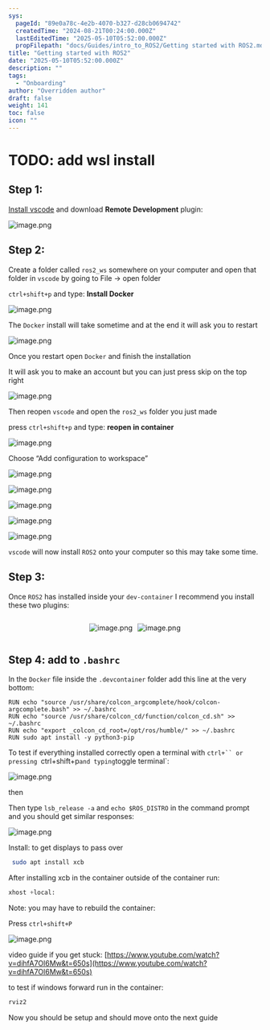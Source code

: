 ```yaml
---
sys:
  pageId: "89e0a78c-4e2b-4070-b327-d28cb0694742"
  createdTime: "2024-08-21T00:24:00.000Z"
  lastEditedTime: "2025-05-10T05:52:00.000Z"
  propFilepath: "docs/Guides/intro_to_ROS2/Getting started with ROS2.md"
title: "Getting started with ROS2"
date: "2025-05-10T05:52:00.000Z"
description: ""
tags:
  - "Onboarding"
author: "Overridden author"
draft: false
weight: 141
toc: false
icon: ""
---
```


# TODO: add wsl install

## Step 1:

[Install vscode](https://code.visualstudio.com/download) and download **Remote Development** plugin:

![image.png](https://prod-files-secure.s3.us-west-2.amazonaws.com/d518164a-d88e-44d1-a4ee-3adb3bd8bce0/efb52993-1881-4a40-b95e-6f020334f022/image.png?X-Amz-Algorithm=AWS4-HMAC-SHA256&X-Amz-Content-Sha256=UNSIGNED-PAYLOAD&X-Amz-Credential=ASIAZI2LB4666QCEDURZ%2F20250708%2Fus-west-2%2Fs3%2Faws4_request&X-Amz-Date=20250708T150919Z&X-Amz-Expires=3600&X-Amz-Security-Token=IQoJb3JpZ2luX2VjEIf%2F%2F%2F%2F%2F%2F%2F%2F%2F%2FwEaCXVzLXdlc3QtMiJHMEUCICCIvxDDJkJ%2BsR%2BzZzywqp9woXNBShu9SrK8d7nvxaEKAiEAnFwbRTnxMqjP1g2vv5vceTglKbHD0Mz2p4CR7JC4UvcqiAQIj%2F%2F%2F%2F%2F%2F%2F%2F%2F%2F%2FARAAGgw2Mzc0MjMxODM4MDUiDNcffVPCARUhTDlhECrcAx2DhknZzX2fWLIRH4j%2BCjatHsrMhzvJQF4Tn6A%2B4Fj6dLDgqnDGaiRJr0q7F3jSIf%2FMN9mUECoVz4%2FKLSgOexur7bWHzGShcL71sq5Mq9r9SKGrPoctCPQm8mRgFvNnnm5%2FmDffggFw8S9d%2BdrYIU0DvhnQL9nFDQKhQxIJPtomA8w%2BGniubWSq5XGWUdWFi7amrM9Yfbq%2F0JyIJkcNnrWgm8OJcVRZxU376yfghQJtNM1dhz%2Fza1C56UvyVsqKTU6lyjebzn1iCnNBI6WF30KGrYdVetAVD0rsM4A9y6iyq81jLIbc%2FAbmyCbPJq8UArn10JORkSZllnHW%2Fi0LNjopiB3Alv19ExmneXe7ZRik%2BN3RmVpd1rH7ZvSqKYx2vXzl%2F01nMm41Beh%2B5upTc7%2FlpE4NFp%2FuLZPotFoUGdDMQ0%2FiBZdWAA73LxEYXo%2F%2FNcAslpYlP%2Bkz56tZHURhZORYVybUpuAdptinw%2BBSDoeRbJvrmekxpp4W4lZvVJJNM8bDPmwVFLkjc3P6%2FwsGoA8u0PFLP48Vn31fctG%2FM9oRhn%2FuK%2F152uI9PLAUrjE2%2BCwezZDbA1wVB%2BowLKZg%2BMvLnNyS5PLG9pl79e58EvUE9b83xN5bZpy6Rq8uMM7UtMMGOqUBlICon5%2BFPGfcp39MdawXXGgXySpe5dZ4DUSTxstkCWup7Kbs6HJgeqZg%2FbcuFqUGQCliDT3dO%2Fm5SDCe21FXOggYfTgV8n8kW%2BKFfBKvC1M9n1HPWH9tuBVpn7b97JsPoQWlM59O%2FBluI2a27JcOqduKG1PffnIee3V73eZM%2BEqhnakx32ZHqzR%2F1nsThaQ8Jmb15g4aNAit6aj6K%2B6S2H1%2F7L29&X-Amz-Signature=928dd2e0ec503b9deb5b94c664136969757f713840209d11a85dc5188a24cd03&X-Amz-SignedHeaders=host&x-amz-checksum-mode=ENABLED&x-id=GetObject)

## Step 2:

Create a folder called `ros2_ws` somewhere on your computer and open that folder in `vscode` by going to File → open folder 

`ctrl+shift+p` and type: **Install Docker**

![image.png](https://prod-files-secure.s3.us-west-2.amazonaws.com/d518164a-d88e-44d1-a4ee-3adb3bd8bce0/2269dc0e-1cd5-47ff-bceb-c04ad9b2eab0/image.png?X-Amz-Algorithm=AWS4-HMAC-SHA256&X-Amz-Content-Sha256=UNSIGNED-PAYLOAD&X-Amz-Credential=ASIAZI2LB4666QCEDURZ%2F20250708%2Fus-west-2%2Fs3%2Faws4_request&X-Amz-Date=20250708T150919Z&X-Amz-Expires=3600&X-Amz-Security-Token=IQoJb3JpZ2luX2VjEIf%2F%2F%2F%2F%2F%2F%2F%2F%2F%2FwEaCXVzLXdlc3QtMiJHMEUCICCIvxDDJkJ%2BsR%2BzZzywqp9woXNBShu9SrK8d7nvxaEKAiEAnFwbRTnxMqjP1g2vv5vceTglKbHD0Mz2p4CR7JC4UvcqiAQIj%2F%2F%2F%2F%2F%2F%2F%2F%2F%2F%2FARAAGgw2Mzc0MjMxODM4MDUiDNcffVPCARUhTDlhECrcAx2DhknZzX2fWLIRH4j%2BCjatHsrMhzvJQF4Tn6A%2B4Fj6dLDgqnDGaiRJr0q7F3jSIf%2FMN9mUECoVz4%2FKLSgOexur7bWHzGShcL71sq5Mq9r9SKGrPoctCPQm8mRgFvNnnm5%2FmDffggFw8S9d%2BdrYIU0DvhnQL9nFDQKhQxIJPtomA8w%2BGniubWSq5XGWUdWFi7amrM9Yfbq%2F0JyIJkcNnrWgm8OJcVRZxU376yfghQJtNM1dhz%2Fza1C56UvyVsqKTU6lyjebzn1iCnNBI6WF30KGrYdVetAVD0rsM4A9y6iyq81jLIbc%2FAbmyCbPJq8UArn10JORkSZllnHW%2Fi0LNjopiB3Alv19ExmneXe7ZRik%2BN3RmVpd1rH7ZvSqKYx2vXzl%2F01nMm41Beh%2B5upTc7%2FlpE4NFp%2FuLZPotFoUGdDMQ0%2FiBZdWAA73LxEYXo%2F%2FNcAslpYlP%2Bkz56tZHURhZORYVybUpuAdptinw%2BBSDoeRbJvrmekxpp4W4lZvVJJNM8bDPmwVFLkjc3P6%2FwsGoA8u0PFLP48Vn31fctG%2FM9oRhn%2FuK%2F152uI9PLAUrjE2%2BCwezZDbA1wVB%2BowLKZg%2BMvLnNyS5PLG9pl79e58EvUE9b83xN5bZpy6Rq8uMM7UtMMGOqUBlICon5%2BFPGfcp39MdawXXGgXySpe5dZ4DUSTxstkCWup7Kbs6HJgeqZg%2FbcuFqUGQCliDT3dO%2Fm5SDCe21FXOggYfTgV8n8kW%2BKFfBKvC1M9n1HPWH9tuBVpn7b97JsPoQWlM59O%2FBluI2a27JcOqduKG1PffnIee3V73eZM%2BEqhnakx32ZHqzR%2F1nsThaQ8Jmb15g4aNAit6aj6K%2B6S2H1%2F7L29&X-Amz-Signature=ca46a0ede9df95478ac29e1d7b7d1d0d94853db21d006f14d8c8e33dda3d7835&X-Amz-SignedHeaders=host&x-amz-checksum-mode=ENABLED&x-id=GetObject)

The `Docker` install will take sometime and at the end it will ask you to restart

![image.png](https://prod-files-secure.s3.us-west-2.amazonaws.com/d518164a-d88e-44d1-a4ee-3adb3bd8bce0/ed233f78-be33-4b1f-b89c-9c346c0e961e/image.png?X-Amz-Algorithm=AWS4-HMAC-SHA256&X-Amz-Content-Sha256=UNSIGNED-PAYLOAD&X-Amz-Credential=ASIAZI2LB4666QCEDURZ%2F20250708%2Fus-west-2%2Fs3%2Faws4_request&X-Amz-Date=20250708T150919Z&X-Amz-Expires=3600&X-Amz-Security-Token=IQoJb3JpZ2luX2VjEIf%2F%2F%2F%2F%2F%2F%2F%2F%2F%2FwEaCXVzLXdlc3QtMiJHMEUCICCIvxDDJkJ%2BsR%2BzZzywqp9woXNBShu9SrK8d7nvxaEKAiEAnFwbRTnxMqjP1g2vv5vceTglKbHD0Mz2p4CR7JC4UvcqiAQIj%2F%2F%2F%2F%2F%2F%2F%2F%2F%2F%2FARAAGgw2Mzc0MjMxODM4MDUiDNcffVPCARUhTDlhECrcAx2DhknZzX2fWLIRH4j%2BCjatHsrMhzvJQF4Tn6A%2B4Fj6dLDgqnDGaiRJr0q7F3jSIf%2FMN9mUECoVz4%2FKLSgOexur7bWHzGShcL71sq5Mq9r9SKGrPoctCPQm8mRgFvNnnm5%2FmDffggFw8S9d%2BdrYIU0DvhnQL9nFDQKhQxIJPtomA8w%2BGniubWSq5XGWUdWFi7amrM9Yfbq%2F0JyIJkcNnrWgm8OJcVRZxU376yfghQJtNM1dhz%2Fza1C56UvyVsqKTU6lyjebzn1iCnNBI6WF30KGrYdVetAVD0rsM4A9y6iyq81jLIbc%2FAbmyCbPJq8UArn10JORkSZllnHW%2Fi0LNjopiB3Alv19ExmneXe7ZRik%2BN3RmVpd1rH7ZvSqKYx2vXzl%2F01nMm41Beh%2B5upTc7%2FlpE4NFp%2FuLZPotFoUGdDMQ0%2FiBZdWAA73LxEYXo%2F%2FNcAslpYlP%2Bkz56tZHURhZORYVybUpuAdptinw%2BBSDoeRbJvrmekxpp4W4lZvVJJNM8bDPmwVFLkjc3P6%2FwsGoA8u0PFLP48Vn31fctG%2FM9oRhn%2FuK%2F152uI9PLAUrjE2%2BCwezZDbA1wVB%2BowLKZg%2BMvLnNyS5PLG9pl79e58EvUE9b83xN5bZpy6Rq8uMM7UtMMGOqUBlICon5%2BFPGfcp39MdawXXGgXySpe5dZ4DUSTxstkCWup7Kbs6HJgeqZg%2FbcuFqUGQCliDT3dO%2Fm5SDCe21FXOggYfTgV8n8kW%2BKFfBKvC1M9n1HPWH9tuBVpn7b97JsPoQWlM59O%2FBluI2a27JcOqduKG1PffnIee3V73eZM%2BEqhnakx32ZHqzR%2F1nsThaQ8Jmb15g4aNAit6aj6K%2B6S2H1%2F7L29&X-Amz-Signature=b0b3abcfc2dbdee81f830615e747d21a7451aefb39149d1339a561f800c9d58e&X-Amz-SignedHeaders=host&x-amz-checksum-mode=ENABLED&x-id=GetObject)

Once you restart open `Docker` and finish the installation

It will ask you to make an account but you can just press skip on the top right

![image.png](https://prod-files-secure.s3.us-west-2.amazonaws.com/d518164a-d88e-44d1-a4ee-3adb3bd8bce0/21010ad9-1659-4fd9-9f59-9932a09b2a3d/image.png?X-Amz-Algorithm=AWS4-HMAC-SHA256&X-Amz-Content-Sha256=UNSIGNED-PAYLOAD&X-Amz-Credential=ASIAZI2LB4666QCEDURZ%2F20250708%2Fus-west-2%2Fs3%2Faws4_request&X-Amz-Date=20250708T150919Z&X-Amz-Expires=3600&X-Amz-Security-Token=IQoJb3JpZ2luX2VjEIf%2F%2F%2F%2F%2F%2F%2F%2F%2F%2FwEaCXVzLXdlc3QtMiJHMEUCICCIvxDDJkJ%2BsR%2BzZzywqp9woXNBShu9SrK8d7nvxaEKAiEAnFwbRTnxMqjP1g2vv5vceTglKbHD0Mz2p4CR7JC4UvcqiAQIj%2F%2F%2F%2F%2F%2F%2F%2F%2F%2F%2FARAAGgw2Mzc0MjMxODM4MDUiDNcffVPCARUhTDlhECrcAx2DhknZzX2fWLIRH4j%2BCjatHsrMhzvJQF4Tn6A%2B4Fj6dLDgqnDGaiRJr0q7F3jSIf%2FMN9mUECoVz4%2FKLSgOexur7bWHzGShcL71sq5Mq9r9SKGrPoctCPQm8mRgFvNnnm5%2FmDffggFw8S9d%2BdrYIU0DvhnQL9nFDQKhQxIJPtomA8w%2BGniubWSq5XGWUdWFi7amrM9Yfbq%2F0JyIJkcNnrWgm8OJcVRZxU376yfghQJtNM1dhz%2Fza1C56UvyVsqKTU6lyjebzn1iCnNBI6WF30KGrYdVetAVD0rsM4A9y6iyq81jLIbc%2FAbmyCbPJq8UArn10JORkSZllnHW%2Fi0LNjopiB3Alv19ExmneXe7ZRik%2BN3RmVpd1rH7ZvSqKYx2vXzl%2F01nMm41Beh%2B5upTc7%2FlpE4NFp%2FuLZPotFoUGdDMQ0%2FiBZdWAA73LxEYXo%2F%2FNcAslpYlP%2Bkz56tZHURhZORYVybUpuAdptinw%2BBSDoeRbJvrmekxpp4W4lZvVJJNM8bDPmwVFLkjc3P6%2FwsGoA8u0PFLP48Vn31fctG%2FM9oRhn%2FuK%2F152uI9PLAUrjE2%2BCwezZDbA1wVB%2BowLKZg%2BMvLnNyS5PLG9pl79e58EvUE9b83xN5bZpy6Rq8uMM7UtMMGOqUBlICon5%2BFPGfcp39MdawXXGgXySpe5dZ4DUSTxstkCWup7Kbs6HJgeqZg%2FbcuFqUGQCliDT3dO%2Fm5SDCe21FXOggYfTgV8n8kW%2BKFfBKvC1M9n1HPWH9tuBVpn7b97JsPoQWlM59O%2FBluI2a27JcOqduKG1PffnIee3V73eZM%2BEqhnakx32ZHqzR%2F1nsThaQ8Jmb15g4aNAit6aj6K%2B6S2H1%2F7L29&X-Amz-Signature=021cf4bbcfad1f131c741e4d65f70f247cf914272d6c8987a5a408d19467758a&X-Amz-SignedHeaders=host&x-amz-checksum-mode=ENABLED&x-id=GetObject)

Then reopen `vscode` and open the `ros2_ws` folder you just made

press `ctrl+shift+p` and type: **reopen in container**

![image.png](https://prod-files-secure.s3.us-west-2.amazonaws.com/d518164a-d88e-44d1-a4ee-3adb3bd8bce0/4e93b8c2-41ad-488c-8095-c74205196118/image.png?X-Amz-Algorithm=AWS4-HMAC-SHA256&X-Amz-Content-Sha256=UNSIGNED-PAYLOAD&X-Amz-Credential=ASIAZI2LB4666QCEDURZ%2F20250708%2Fus-west-2%2Fs3%2Faws4_request&X-Amz-Date=20250708T150919Z&X-Amz-Expires=3600&X-Amz-Security-Token=IQoJb3JpZ2luX2VjEIf%2F%2F%2F%2F%2F%2F%2F%2F%2F%2FwEaCXVzLXdlc3QtMiJHMEUCICCIvxDDJkJ%2BsR%2BzZzywqp9woXNBShu9SrK8d7nvxaEKAiEAnFwbRTnxMqjP1g2vv5vceTglKbHD0Mz2p4CR7JC4UvcqiAQIj%2F%2F%2F%2F%2F%2F%2F%2F%2F%2F%2FARAAGgw2Mzc0MjMxODM4MDUiDNcffVPCARUhTDlhECrcAx2DhknZzX2fWLIRH4j%2BCjatHsrMhzvJQF4Tn6A%2B4Fj6dLDgqnDGaiRJr0q7F3jSIf%2FMN9mUECoVz4%2FKLSgOexur7bWHzGShcL71sq5Mq9r9SKGrPoctCPQm8mRgFvNnnm5%2FmDffggFw8S9d%2BdrYIU0DvhnQL9nFDQKhQxIJPtomA8w%2BGniubWSq5XGWUdWFi7amrM9Yfbq%2F0JyIJkcNnrWgm8OJcVRZxU376yfghQJtNM1dhz%2Fza1C56UvyVsqKTU6lyjebzn1iCnNBI6WF30KGrYdVetAVD0rsM4A9y6iyq81jLIbc%2FAbmyCbPJq8UArn10JORkSZllnHW%2Fi0LNjopiB3Alv19ExmneXe7ZRik%2BN3RmVpd1rH7ZvSqKYx2vXzl%2F01nMm41Beh%2B5upTc7%2FlpE4NFp%2FuLZPotFoUGdDMQ0%2FiBZdWAA73LxEYXo%2F%2FNcAslpYlP%2Bkz56tZHURhZORYVybUpuAdptinw%2BBSDoeRbJvrmekxpp4W4lZvVJJNM8bDPmwVFLkjc3P6%2FwsGoA8u0PFLP48Vn31fctG%2FM9oRhn%2FuK%2F152uI9PLAUrjE2%2BCwezZDbA1wVB%2BowLKZg%2BMvLnNyS5PLG9pl79e58EvUE9b83xN5bZpy6Rq8uMM7UtMMGOqUBlICon5%2BFPGfcp39MdawXXGgXySpe5dZ4DUSTxstkCWup7Kbs6HJgeqZg%2FbcuFqUGQCliDT3dO%2Fm5SDCe21FXOggYfTgV8n8kW%2BKFfBKvC1M9n1HPWH9tuBVpn7b97JsPoQWlM59O%2FBluI2a27JcOqduKG1PffnIee3V73eZM%2BEqhnakx32ZHqzR%2F1nsThaQ8Jmb15g4aNAit6aj6K%2B6S2H1%2F7L29&X-Amz-Signature=300cfcb4c786f0a29035759c11f914ca45b51f5b29dc056a96609802b4e969de&X-Amz-SignedHeaders=host&x-amz-checksum-mode=ENABLED&x-id=GetObject)

Choose “Add configuration to workspace”

![image.png](https://prod-files-secure.s3.us-west-2.amazonaws.com/d518164a-d88e-44d1-a4ee-3adb3bd8bce0/9560b282-5060-4989-ba37-97e7b2c22476/image.png?X-Amz-Algorithm=AWS4-HMAC-SHA256&X-Amz-Content-Sha256=UNSIGNED-PAYLOAD&X-Amz-Credential=ASIAZI2LB4666QCEDURZ%2F20250708%2Fus-west-2%2Fs3%2Faws4_request&X-Amz-Date=20250708T150919Z&X-Amz-Expires=3600&X-Amz-Security-Token=IQoJb3JpZ2luX2VjEIf%2F%2F%2F%2F%2F%2F%2F%2F%2F%2FwEaCXVzLXdlc3QtMiJHMEUCICCIvxDDJkJ%2BsR%2BzZzywqp9woXNBShu9SrK8d7nvxaEKAiEAnFwbRTnxMqjP1g2vv5vceTglKbHD0Mz2p4CR7JC4UvcqiAQIj%2F%2F%2F%2F%2F%2F%2F%2F%2F%2F%2FARAAGgw2Mzc0MjMxODM4MDUiDNcffVPCARUhTDlhECrcAx2DhknZzX2fWLIRH4j%2BCjatHsrMhzvJQF4Tn6A%2B4Fj6dLDgqnDGaiRJr0q7F3jSIf%2FMN9mUECoVz4%2FKLSgOexur7bWHzGShcL71sq5Mq9r9SKGrPoctCPQm8mRgFvNnnm5%2FmDffggFw8S9d%2BdrYIU0DvhnQL9nFDQKhQxIJPtomA8w%2BGniubWSq5XGWUdWFi7amrM9Yfbq%2F0JyIJkcNnrWgm8OJcVRZxU376yfghQJtNM1dhz%2Fza1C56UvyVsqKTU6lyjebzn1iCnNBI6WF30KGrYdVetAVD0rsM4A9y6iyq81jLIbc%2FAbmyCbPJq8UArn10JORkSZllnHW%2Fi0LNjopiB3Alv19ExmneXe7ZRik%2BN3RmVpd1rH7ZvSqKYx2vXzl%2F01nMm41Beh%2B5upTc7%2FlpE4NFp%2FuLZPotFoUGdDMQ0%2FiBZdWAA73LxEYXo%2F%2FNcAslpYlP%2Bkz56tZHURhZORYVybUpuAdptinw%2BBSDoeRbJvrmekxpp4W4lZvVJJNM8bDPmwVFLkjc3P6%2FwsGoA8u0PFLP48Vn31fctG%2FM9oRhn%2FuK%2F152uI9PLAUrjE2%2BCwezZDbA1wVB%2BowLKZg%2BMvLnNyS5PLG9pl79e58EvUE9b83xN5bZpy6Rq8uMM7UtMMGOqUBlICon5%2BFPGfcp39MdawXXGgXySpe5dZ4DUSTxstkCWup7Kbs6HJgeqZg%2FbcuFqUGQCliDT3dO%2Fm5SDCe21FXOggYfTgV8n8kW%2BKFfBKvC1M9n1HPWH9tuBVpn7b97JsPoQWlM59O%2FBluI2a27JcOqduKG1PffnIee3V73eZM%2BEqhnakx32ZHqzR%2F1nsThaQ8Jmb15g4aNAit6aj6K%2B6S2H1%2F7L29&X-Amz-Signature=b6fafa409ec1fa1f3edd117299e95d61ee8806ec1f43e152e4f673881d9af4b9&X-Amz-SignedHeaders=host&x-amz-checksum-mode=ENABLED&x-id=GetObject)

![image.png](https://prod-files-secure.s3.us-west-2.amazonaws.com/d518164a-d88e-44d1-a4ee-3adb3bd8bce0/2ee63f81-886b-48e8-a553-dc6e5eac99e4/image.png?X-Amz-Algorithm=AWS4-HMAC-SHA256&X-Amz-Content-Sha256=UNSIGNED-PAYLOAD&X-Amz-Credential=ASIAZI2LB4666QCEDURZ%2F20250708%2Fus-west-2%2Fs3%2Faws4_request&X-Amz-Date=20250708T150919Z&X-Amz-Expires=3600&X-Amz-Security-Token=IQoJb3JpZ2luX2VjEIf%2F%2F%2F%2F%2F%2F%2F%2F%2F%2FwEaCXVzLXdlc3QtMiJHMEUCICCIvxDDJkJ%2BsR%2BzZzywqp9woXNBShu9SrK8d7nvxaEKAiEAnFwbRTnxMqjP1g2vv5vceTglKbHD0Mz2p4CR7JC4UvcqiAQIj%2F%2F%2F%2F%2F%2F%2F%2F%2F%2F%2FARAAGgw2Mzc0MjMxODM4MDUiDNcffVPCARUhTDlhECrcAx2DhknZzX2fWLIRH4j%2BCjatHsrMhzvJQF4Tn6A%2B4Fj6dLDgqnDGaiRJr0q7F3jSIf%2FMN9mUECoVz4%2FKLSgOexur7bWHzGShcL71sq5Mq9r9SKGrPoctCPQm8mRgFvNnnm5%2FmDffggFw8S9d%2BdrYIU0DvhnQL9nFDQKhQxIJPtomA8w%2BGniubWSq5XGWUdWFi7amrM9Yfbq%2F0JyIJkcNnrWgm8OJcVRZxU376yfghQJtNM1dhz%2Fza1C56UvyVsqKTU6lyjebzn1iCnNBI6WF30KGrYdVetAVD0rsM4A9y6iyq81jLIbc%2FAbmyCbPJq8UArn10JORkSZllnHW%2Fi0LNjopiB3Alv19ExmneXe7ZRik%2BN3RmVpd1rH7ZvSqKYx2vXzl%2F01nMm41Beh%2B5upTc7%2FlpE4NFp%2FuLZPotFoUGdDMQ0%2FiBZdWAA73LxEYXo%2F%2FNcAslpYlP%2Bkz56tZHURhZORYVybUpuAdptinw%2BBSDoeRbJvrmekxpp4W4lZvVJJNM8bDPmwVFLkjc3P6%2FwsGoA8u0PFLP48Vn31fctG%2FM9oRhn%2FuK%2F152uI9PLAUrjE2%2BCwezZDbA1wVB%2BowLKZg%2BMvLnNyS5PLG9pl79e58EvUE9b83xN5bZpy6Rq8uMM7UtMMGOqUBlICon5%2BFPGfcp39MdawXXGgXySpe5dZ4DUSTxstkCWup7Kbs6HJgeqZg%2FbcuFqUGQCliDT3dO%2Fm5SDCe21FXOggYfTgV8n8kW%2BKFfBKvC1M9n1HPWH9tuBVpn7b97JsPoQWlM59O%2FBluI2a27JcOqduKG1PffnIee3V73eZM%2BEqhnakx32ZHqzR%2F1nsThaQ8Jmb15g4aNAit6aj6K%2B6S2H1%2F7L29&X-Amz-Signature=6aba358d932165afb7b69d2941673d0d328309ad474a0a9fde4568d0d02e9700&X-Amz-SignedHeaders=host&x-amz-checksum-mode=ENABLED&x-id=GetObject)

![image.png](https://prod-files-secure.s3.us-west-2.amazonaws.com/d518164a-d88e-44d1-a4ee-3adb3bd8bce0/ae1580b2-b048-407e-aed9-b584224a7a04/image.png?X-Amz-Algorithm=AWS4-HMAC-SHA256&X-Amz-Content-Sha256=UNSIGNED-PAYLOAD&X-Amz-Credential=ASIAZI2LB4666QCEDURZ%2F20250708%2Fus-west-2%2Fs3%2Faws4_request&X-Amz-Date=20250708T150919Z&X-Amz-Expires=3600&X-Amz-Security-Token=IQoJb3JpZ2luX2VjEIf%2F%2F%2F%2F%2F%2F%2F%2F%2F%2FwEaCXVzLXdlc3QtMiJHMEUCICCIvxDDJkJ%2BsR%2BzZzywqp9woXNBShu9SrK8d7nvxaEKAiEAnFwbRTnxMqjP1g2vv5vceTglKbHD0Mz2p4CR7JC4UvcqiAQIj%2F%2F%2F%2F%2F%2F%2F%2F%2F%2F%2FARAAGgw2Mzc0MjMxODM4MDUiDNcffVPCARUhTDlhECrcAx2DhknZzX2fWLIRH4j%2BCjatHsrMhzvJQF4Tn6A%2B4Fj6dLDgqnDGaiRJr0q7F3jSIf%2FMN9mUECoVz4%2FKLSgOexur7bWHzGShcL71sq5Mq9r9SKGrPoctCPQm8mRgFvNnnm5%2FmDffggFw8S9d%2BdrYIU0DvhnQL9nFDQKhQxIJPtomA8w%2BGniubWSq5XGWUdWFi7amrM9Yfbq%2F0JyIJkcNnrWgm8OJcVRZxU376yfghQJtNM1dhz%2Fza1C56UvyVsqKTU6lyjebzn1iCnNBI6WF30KGrYdVetAVD0rsM4A9y6iyq81jLIbc%2FAbmyCbPJq8UArn10JORkSZllnHW%2Fi0LNjopiB3Alv19ExmneXe7ZRik%2BN3RmVpd1rH7ZvSqKYx2vXzl%2F01nMm41Beh%2B5upTc7%2FlpE4NFp%2FuLZPotFoUGdDMQ0%2FiBZdWAA73LxEYXo%2F%2FNcAslpYlP%2Bkz56tZHURhZORYVybUpuAdptinw%2BBSDoeRbJvrmekxpp4W4lZvVJJNM8bDPmwVFLkjc3P6%2FwsGoA8u0PFLP48Vn31fctG%2FM9oRhn%2FuK%2F152uI9PLAUrjE2%2BCwezZDbA1wVB%2BowLKZg%2BMvLnNyS5PLG9pl79e58EvUE9b83xN5bZpy6Rq8uMM7UtMMGOqUBlICon5%2BFPGfcp39MdawXXGgXySpe5dZ4DUSTxstkCWup7Kbs6HJgeqZg%2FbcuFqUGQCliDT3dO%2Fm5SDCe21FXOggYfTgV8n8kW%2BKFfBKvC1M9n1HPWH9tuBVpn7b97JsPoQWlM59O%2FBluI2a27JcOqduKG1PffnIee3V73eZM%2BEqhnakx32ZHqzR%2F1nsThaQ8Jmb15g4aNAit6aj6K%2B6S2H1%2F7L29&X-Amz-Signature=654454731762d612e940e0792c00067402216b47204ca2aa7358536456078198&X-Amz-SignedHeaders=host&x-amz-checksum-mode=ENABLED&x-id=GetObject)

![image.png](https://prod-files-secure.s3.us-west-2.amazonaws.com/d518164a-d88e-44d1-a4ee-3adb3bd8bce0/53255b28-f75e-430f-b9e3-c0ac8577e42b/image.png?X-Amz-Algorithm=AWS4-HMAC-SHA256&X-Amz-Content-Sha256=UNSIGNED-PAYLOAD&X-Amz-Credential=ASIAZI2LB4666QCEDURZ%2F20250708%2Fus-west-2%2Fs3%2Faws4_request&X-Amz-Date=20250708T150919Z&X-Amz-Expires=3600&X-Amz-Security-Token=IQoJb3JpZ2luX2VjEIf%2F%2F%2F%2F%2F%2F%2F%2F%2F%2FwEaCXVzLXdlc3QtMiJHMEUCICCIvxDDJkJ%2BsR%2BzZzywqp9woXNBShu9SrK8d7nvxaEKAiEAnFwbRTnxMqjP1g2vv5vceTglKbHD0Mz2p4CR7JC4UvcqiAQIj%2F%2F%2F%2F%2F%2F%2F%2F%2F%2F%2FARAAGgw2Mzc0MjMxODM4MDUiDNcffVPCARUhTDlhECrcAx2DhknZzX2fWLIRH4j%2BCjatHsrMhzvJQF4Tn6A%2B4Fj6dLDgqnDGaiRJr0q7F3jSIf%2FMN9mUECoVz4%2FKLSgOexur7bWHzGShcL71sq5Mq9r9SKGrPoctCPQm8mRgFvNnnm5%2FmDffggFw8S9d%2BdrYIU0DvhnQL9nFDQKhQxIJPtomA8w%2BGniubWSq5XGWUdWFi7amrM9Yfbq%2F0JyIJkcNnrWgm8OJcVRZxU376yfghQJtNM1dhz%2Fza1C56UvyVsqKTU6lyjebzn1iCnNBI6WF30KGrYdVetAVD0rsM4A9y6iyq81jLIbc%2FAbmyCbPJq8UArn10JORkSZllnHW%2Fi0LNjopiB3Alv19ExmneXe7ZRik%2BN3RmVpd1rH7ZvSqKYx2vXzl%2F01nMm41Beh%2B5upTc7%2FlpE4NFp%2FuLZPotFoUGdDMQ0%2FiBZdWAA73LxEYXo%2F%2FNcAslpYlP%2Bkz56tZHURhZORYVybUpuAdptinw%2BBSDoeRbJvrmekxpp4W4lZvVJJNM8bDPmwVFLkjc3P6%2FwsGoA8u0PFLP48Vn31fctG%2FM9oRhn%2FuK%2F152uI9PLAUrjE2%2BCwezZDbA1wVB%2BowLKZg%2BMvLnNyS5PLG9pl79e58EvUE9b83xN5bZpy6Rq8uMM7UtMMGOqUBlICon5%2BFPGfcp39MdawXXGgXySpe5dZ4DUSTxstkCWup7Kbs6HJgeqZg%2FbcuFqUGQCliDT3dO%2Fm5SDCe21FXOggYfTgV8n8kW%2BKFfBKvC1M9n1HPWH9tuBVpn7b97JsPoQWlM59O%2FBluI2a27JcOqduKG1PffnIee3V73eZM%2BEqhnakx32ZHqzR%2F1nsThaQ8Jmb15g4aNAit6aj6K%2B6S2H1%2F7L29&X-Amz-Signature=88d0ad9b482388dbc39846b897785f3e22c8dc1afc11e3de08f86bfd014d6c7b&X-Amz-SignedHeaders=host&x-amz-checksum-mode=ENABLED&x-id=GetObject)

![image.png](https://prod-files-secure.s3.us-west-2.amazonaws.com/d518164a-d88e-44d1-a4ee-3adb3bd8bce0/7c562767-5af9-4ffb-97d1-327bcdf4ee00/image.png?X-Amz-Algorithm=AWS4-HMAC-SHA256&X-Amz-Content-Sha256=UNSIGNED-PAYLOAD&X-Amz-Credential=ASIAZI2LB4666QCEDURZ%2F20250708%2Fus-west-2%2Fs3%2Faws4_request&X-Amz-Date=20250708T150919Z&X-Amz-Expires=3600&X-Amz-Security-Token=IQoJb3JpZ2luX2VjEIf%2F%2F%2F%2F%2F%2F%2F%2F%2F%2FwEaCXVzLXdlc3QtMiJHMEUCICCIvxDDJkJ%2BsR%2BzZzywqp9woXNBShu9SrK8d7nvxaEKAiEAnFwbRTnxMqjP1g2vv5vceTglKbHD0Mz2p4CR7JC4UvcqiAQIj%2F%2F%2F%2F%2F%2F%2F%2F%2F%2F%2FARAAGgw2Mzc0MjMxODM4MDUiDNcffVPCARUhTDlhECrcAx2DhknZzX2fWLIRH4j%2BCjatHsrMhzvJQF4Tn6A%2B4Fj6dLDgqnDGaiRJr0q7F3jSIf%2FMN9mUECoVz4%2FKLSgOexur7bWHzGShcL71sq5Mq9r9SKGrPoctCPQm8mRgFvNnnm5%2FmDffggFw8S9d%2BdrYIU0DvhnQL9nFDQKhQxIJPtomA8w%2BGniubWSq5XGWUdWFi7amrM9Yfbq%2F0JyIJkcNnrWgm8OJcVRZxU376yfghQJtNM1dhz%2Fza1C56UvyVsqKTU6lyjebzn1iCnNBI6WF30KGrYdVetAVD0rsM4A9y6iyq81jLIbc%2FAbmyCbPJq8UArn10JORkSZllnHW%2Fi0LNjopiB3Alv19ExmneXe7ZRik%2BN3RmVpd1rH7ZvSqKYx2vXzl%2F01nMm41Beh%2B5upTc7%2FlpE4NFp%2FuLZPotFoUGdDMQ0%2FiBZdWAA73LxEYXo%2F%2FNcAslpYlP%2Bkz56tZHURhZORYVybUpuAdptinw%2BBSDoeRbJvrmekxpp4W4lZvVJJNM8bDPmwVFLkjc3P6%2FwsGoA8u0PFLP48Vn31fctG%2FM9oRhn%2FuK%2F152uI9PLAUrjE2%2BCwezZDbA1wVB%2BowLKZg%2BMvLnNyS5PLG9pl79e58EvUE9b83xN5bZpy6Rq8uMM7UtMMGOqUBlICon5%2BFPGfcp39MdawXXGgXySpe5dZ4DUSTxstkCWup7Kbs6HJgeqZg%2FbcuFqUGQCliDT3dO%2Fm5SDCe21FXOggYfTgV8n8kW%2BKFfBKvC1M9n1HPWH9tuBVpn7b97JsPoQWlM59O%2FBluI2a27JcOqduKG1PffnIee3V73eZM%2BEqhnakx32ZHqzR%2F1nsThaQ8Jmb15g4aNAit6aj6K%2B6S2H1%2F7L29&X-Amz-Signature=efc11fc74c3f527bbcfc700f7ffa18035f813805a8e2098ca12bc0e7e12c2a9c&X-Amz-SignedHeaders=host&x-amz-checksum-mode=ENABLED&x-id=GetObject)

`vscode` will now install `ROS2` onto your computer so this may take some time.

## Step 3:

Once `ROS2` has installed inside your `dev-container` I recommend you install these two plugins:

<div style="display: flex;flex-direction: row; column-gap:10px; max-width: 630px;justify-content: center;">
<div>

![image.png](https://prod-files-secure.s3.us-west-2.amazonaws.com/d518164a-d88e-44d1-a4ee-3adb3bd8bce0/3fc3d550-5a54-4ba1-ba6b-faa01cdb7369/image.png?X-Amz-Algorithm=AWS4-HMAC-SHA256&X-Amz-Content-Sha256=UNSIGNED-PAYLOAD&X-Amz-Credential=ASIAZI2LB466267QAKY2%2F20250708%2Fus-west-2%2Fs3%2Faws4_request&X-Amz-Date=20250708T150921Z&X-Amz-Expires=3600&X-Amz-Security-Token=IQoJb3JpZ2luX2VjEIf%2F%2F%2F%2F%2F%2F%2F%2F%2F%2FwEaCXVzLXdlc3QtMiJGMEQCIF3BuPTbWzIUpD0mKWNGtMLalCX4ZTKTLkpNQzCyslrRAiBrzQh0farwMnawIP%2FP0YQwStA0gEuFI2l6A7CzC4lnjiqIBAiQ%2F%2F%2F%2F%2F%2F%2F%2F%2F%2F8BEAAaDDYzNzQyMzE4MzgwNSIMWYFu0TFqb5RXEoHnKtwDItAXhLE7Ipn9X3VjwUleo92ubxr1H48L1uJDbOrOq65PZkUdq9%2BCFUITL4qvtsbTNzzKrCa8YaX08%2FDb3vKI38oLFBll%2FQy37nHKgGTg9APl6fHuGNDH5RyXdI9rcwgcEREWk7RU61I%2BLsVb858hrSFJDAoQ6nve8Y2vFE25B6Exll1QIpLXBuks%2FWcgHo3xEcCcboSkYarXDmyNr1oUiUv5Ouk1aF6CLGe%2B73ihdj0M8GTuAXZKwerf%2BL6GlbhSM1Y1dpCLqLnBENPCRK%2BwoqQOawJ8M0quxZeIUA2dJ51QcERKkzVSDVH6UtM5VM3uE7kesNU91QyMQoXN%2F8tIRDSFU%2FS0i9iCbH9beey3GUxSWS9U9IGOB5Z1ISjAHhukcposibNaKh7svc4AVE09UOW74qF1rjJoIFCTBb0%2B8Q29MLhbr5THlJM1oEpzFOE%2BneBjLiad6xzbMaNOfyy6A11SWNtcnC2cGtFLHWyjUup4sZAvFadG6Xkg7sIfcSOnq6%2F3JA4v82RS%2FHweJf%2F2r2Ihnaeyrj49BnoErSX6sIhch%2F5ASA9dB3moKNZu4Q4AY8qZLOA81pqWr3aBxddn4tkxoAqZrJhWNND%2BkQTgc1b%2FGR7hPLVRyDF6OckwktS0wwY6pgE%2B2hQKYs59yZVnCmU9Okc%2B%2FPoYPtOBNDY51Tk13TWcOZH%2BznEPV79z%2FJoBySjfl24xOrrh7qcWXMYZHG85X%2BR63VAkHyuNt0WblkucXlDWPkaTB3iKpqI8uLlWd2H2CQz%2BImWKvZcrQXlOBBSm2PsNfJidZRM7m5Ocs6gky4Ms2phxXysuz9SBdqDyhSXCDMnjTeY3zldqqiOJ51p%2B4%2BA0l5eoEXdR&X-Amz-Signature=e33ce18c4a3640b4facbaca7e647d2bf39dd4e52a9aeaed8a60a020bdf051b7f&X-Amz-SignedHeaders=host&x-amz-checksum-mode=ENABLED&x-id=GetObject)

</div>
<div>

![image.png](https://prod-files-secure.s3.us-west-2.amazonaws.com/d518164a-d88e-44d1-a4ee-3adb3bd8bce0/d994cc66-13c2-4093-a5a3-f84cf4601a82/image.png?X-Amz-Algorithm=AWS4-HMAC-SHA256&X-Amz-Content-Sha256=UNSIGNED-PAYLOAD&X-Amz-Credential=ASIAZI2LB466YDWWKPAT%2F20250708%2Fus-west-2%2Fs3%2Faws4_request&X-Amz-Date=20250708T150921Z&X-Amz-Expires=3600&X-Amz-Security-Token=IQoJb3JpZ2luX2VjEIf%2F%2F%2F%2F%2F%2F%2F%2F%2F%2FwEaCXVzLXdlc3QtMiJIMEYCIQDvy3tSMKygtss%2BbLUHcaFmkHLP947xihBpvhF%2BVfYL0AIhAPC3sBzTWkmSGI3lX0qhzCw7rBYTNjdkBOIGZ%2B3n6nh6KogECJD%2F%2F%2F%2F%2F%2F%2F%2F%2F%2FwEQABoMNjM3NDIzMTgzODA1IgwUmN1TcK5xp8cW3z0q3AO7HTWRmdObxcfvO4%2BIfF%2FSkg0N8CcMZ765AqryjNMYBb3YZUT%2FwqHP2rlwhFJqpWsFlzF0%2B73i9V%2BA91UfahCaKSO9ectpFQatNlwsePX6vf5faV4m1TaKUjBYD5MYayXoqeIIbO7WmYvGi185JRTULriB7dugxHaDH0pMJOAV57FPohlUekXM28T0H3ULCejyNW0SilDcJremyCMHUJ0CBj%2FnvCJQvhgYydQYA7mK3GRLK9JrGUtxNtb7HT9KnNeNJ1Kp86ugIaiYNfGm4TxZ9bASs4Zl7pW7fE2NREyqAghDANeCtN%2BRnC1%2FkUQkS35JUwMhi6v7b9ZmMtVf0j2Gv2bO%2F66KMYesj4Mls5LgNue0bxKxQMV7VBuPJ7wWll%2B5wgXtoc0UJjVMEe%2F5X%2FKe%2BEqBj4hvOMmpXz%2BzMwcJwE6odeGQJTjQYnUl13WAPpv3f%2FCDmz2pRx5TIcYHiNtrm7SAueF%2FHw1BcpDt4GVlJxdxOZj7zuge1rjDo%2BApJIDSTUsAt1NRfBftwHf%2BpUAOeI6kejAVdjdY7LVlhwJJw0ub9Uf1DNGWy%2FWbXXCLtldHOaLtcgrSeV0BVTQUKG4vCIG66Osp277uLBraqV%2B%2B%2FrY0t3FsFC6KJq8tbjD%2B07TDBjqkAT8xDXXvuX0doFjUWiAkv6VL3ceBwU6ax9paemJFQKC7GXr1luZJvsTJ44ybyyRRfMEaH58JzkvjAq7ew4VG8JI2aOqIBcEyA49xreokrmAaOv3MGNPN3qix4N42ccHuf5CW0k28WV2r8k3Pm5J7qijiNh5EM5vjYKbArMBf8UOzq%2Ba8tULZkalbMoJx570TFVByWKDsDOCfw7TfXNbMCgyGrr5q&X-Amz-Signature=5b805b605e0ba63d4b24c0fff314f57d611078653419a05dc8a89d93d76d5cac&X-Amz-SignedHeaders=host&x-amz-checksum-mode=ENABLED&x-id=GetObject)

</div>
</div>

## Step 4: add to `.bashrc`

In the `Docker` file inside the `.devcontainer` folder add this line at the very bottom: 

```docker
RUN echo "source /usr/share/colcon_argcomplete/hook/colcon-argcomplete.bash" >> ~/.bashrc
RUN echo "source /usr/share/colcon_cd/function/colcon_cd.sh" >> ~/.bashrc
RUN echo "export _colcon_cd_root=/opt/ros/humble/" >> ~/.bashrc
RUN sudo apt install -y python3-pip 
```

To test if everything installed correctly open a terminal with `ctrl+`` or pressing `ctrl+shift+p` and typing `toggle terminal`:

![image.png](https://prod-files-secure.s3.us-west-2.amazonaws.com/d518164a-d88e-44d1-a4ee-3adb3bd8bce0/6a4943d8-b04e-4c02-9a58-775f3384d1a5/image.png?X-Amz-Algorithm=AWS4-HMAC-SHA256&X-Amz-Content-Sha256=UNSIGNED-PAYLOAD&X-Amz-Credential=ASIAZI2LB4666QCEDURZ%2F20250708%2Fus-west-2%2Fs3%2Faws4_request&X-Amz-Date=20250708T150919Z&X-Amz-Expires=3600&X-Amz-Security-Token=IQoJb3JpZ2luX2VjEIf%2F%2F%2F%2F%2F%2F%2F%2F%2F%2FwEaCXVzLXdlc3QtMiJHMEUCICCIvxDDJkJ%2BsR%2BzZzywqp9woXNBShu9SrK8d7nvxaEKAiEAnFwbRTnxMqjP1g2vv5vceTglKbHD0Mz2p4CR7JC4UvcqiAQIj%2F%2F%2F%2F%2F%2F%2F%2F%2F%2F%2FARAAGgw2Mzc0MjMxODM4MDUiDNcffVPCARUhTDlhECrcAx2DhknZzX2fWLIRH4j%2BCjatHsrMhzvJQF4Tn6A%2B4Fj6dLDgqnDGaiRJr0q7F3jSIf%2FMN9mUECoVz4%2FKLSgOexur7bWHzGShcL71sq5Mq9r9SKGrPoctCPQm8mRgFvNnnm5%2FmDffggFw8S9d%2BdrYIU0DvhnQL9nFDQKhQxIJPtomA8w%2BGniubWSq5XGWUdWFi7amrM9Yfbq%2F0JyIJkcNnrWgm8OJcVRZxU376yfghQJtNM1dhz%2Fza1C56UvyVsqKTU6lyjebzn1iCnNBI6WF30KGrYdVetAVD0rsM4A9y6iyq81jLIbc%2FAbmyCbPJq8UArn10JORkSZllnHW%2Fi0LNjopiB3Alv19ExmneXe7ZRik%2BN3RmVpd1rH7ZvSqKYx2vXzl%2F01nMm41Beh%2B5upTc7%2FlpE4NFp%2FuLZPotFoUGdDMQ0%2FiBZdWAA73LxEYXo%2F%2FNcAslpYlP%2Bkz56tZHURhZORYVybUpuAdptinw%2BBSDoeRbJvrmekxpp4W4lZvVJJNM8bDPmwVFLkjc3P6%2FwsGoA8u0PFLP48Vn31fctG%2FM9oRhn%2FuK%2F152uI9PLAUrjE2%2BCwezZDbA1wVB%2BowLKZg%2BMvLnNyS5PLG9pl79e58EvUE9b83xN5bZpy6Rq8uMM7UtMMGOqUBlICon5%2BFPGfcp39MdawXXGgXySpe5dZ4DUSTxstkCWup7Kbs6HJgeqZg%2FbcuFqUGQCliDT3dO%2Fm5SDCe21FXOggYfTgV8n8kW%2BKFfBKvC1M9n1HPWH9tuBVpn7b97JsPoQWlM59O%2FBluI2a27JcOqduKG1PffnIee3V73eZM%2BEqhnakx32ZHqzR%2F1nsThaQ8Jmb15g4aNAit6aj6K%2B6S2H1%2F7L29&X-Amz-Signature=5257a259940924a6811580715f894d8f4c388d04107a506e6ae1821326ab511b&X-Amz-SignedHeaders=host&x-amz-checksum-mode=ENABLED&x-id=GetObject)

then 

Then type `lsb_release -a` and `echo $ROS_DISTRO` in the command prompt and you should get similar responses:

![image.png](https://prod-files-secure.s3.us-west-2.amazonaws.com/d518164a-d88e-44d1-a4ee-3adb3bd8bce0/3e635dec-a805-4e85-8b9e-d000e5b71a4e/image.png?X-Amz-Algorithm=AWS4-HMAC-SHA256&X-Amz-Content-Sha256=UNSIGNED-PAYLOAD&X-Amz-Credential=ASIAZI2LB4666QCEDURZ%2F20250708%2Fus-west-2%2Fs3%2Faws4_request&X-Amz-Date=20250708T150919Z&X-Amz-Expires=3600&X-Amz-Security-Token=IQoJb3JpZ2luX2VjEIf%2F%2F%2F%2F%2F%2F%2F%2F%2F%2FwEaCXVzLXdlc3QtMiJHMEUCICCIvxDDJkJ%2BsR%2BzZzywqp9woXNBShu9SrK8d7nvxaEKAiEAnFwbRTnxMqjP1g2vv5vceTglKbHD0Mz2p4CR7JC4UvcqiAQIj%2F%2F%2F%2F%2F%2F%2F%2F%2F%2F%2FARAAGgw2Mzc0MjMxODM4MDUiDNcffVPCARUhTDlhECrcAx2DhknZzX2fWLIRH4j%2BCjatHsrMhzvJQF4Tn6A%2B4Fj6dLDgqnDGaiRJr0q7F3jSIf%2FMN9mUECoVz4%2FKLSgOexur7bWHzGShcL71sq5Mq9r9SKGrPoctCPQm8mRgFvNnnm5%2FmDffggFw8S9d%2BdrYIU0DvhnQL9nFDQKhQxIJPtomA8w%2BGniubWSq5XGWUdWFi7amrM9Yfbq%2F0JyIJkcNnrWgm8OJcVRZxU376yfghQJtNM1dhz%2Fza1C56UvyVsqKTU6lyjebzn1iCnNBI6WF30KGrYdVetAVD0rsM4A9y6iyq81jLIbc%2FAbmyCbPJq8UArn10JORkSZllnHW%2Fi0LNjopiB3Alv19ExmneXe7ZRik%2BN3RmVpd1rH7ZvSqKYx2vXzl%2F01nMm41Beh%2B5upTc7%2FlpE4NFp%2FuLZPotFoUGdDMQ0%2FiBZdWAA73LxEYXo%2F%2FNcAslpYlP%2Bkz56tZHURhZORYVybUpuAdptinw%2BBSDoeRbJvrmekxpp4W4lZvVJJNM8bDPmwVFLkjc3P6%2FwsGoA8u0PFLP48Vn31fctG%2FM9oRhn%2FuK%2F152uI9PLAUrjE2%2BCwezZDbA1wVB%2BowLKZg%2BMvLnNyS5PLG9pl79e58EvUE9b83xN5bZpy6Rq8uMM7UtMMGOqUBlICon5%2BFPGfcp39MdawXXGgXySpe5dZ4DUSTxstkCWup7Kbs6HJgeqZg%2FbcuFqUGQCliDT3dO%2Fm5SDCe21FXOggYfTgV8n8kW%2BKFfBKvC1M9n1HPWH9tuBVpn7b97JsPoQWlM59O%2FBluI2a27JcOqduKG1PffnIee3V73eZM%2BEqhnakx32ZHqzR%2F1nsThaQ8Jmb15g4aNAit6aj6K%2B6S2H1%2F7L29&X-Amz-Signature=5c05db1f95bf56e6d453d1d64459c37a6bfc6dd2da211aad159f45baaccbdd8e&X-Amz-SignedHeaders=host&x-amz-checksum-mode=ENABLED&x-id=GetObject)

Install:  to get displays to pass over

```bash
 sudo apt install xcb
```

After installing xcb in the container outside of the container run:

```python
xhost +local:
```

Note: you may have to rebuild the container:

Press `ctrl+shift+P`

![image.png](https://prod-files-secure.s3.us-west-2.amazonaws.com/d518164a-d88e-44d1-a4ee-3adb3bd8bce0/6c2be660-2618-4c38-9c26-53554f7a0b7b/image.png?X-Amz-Algorithm=AWS4-HMAC-SHA256&X-Amz-Content-Sha256=UNSIGNED-PAYLOAD&X-Amz-Credential=ASIAZI2LB4666QCEDURZ%2F20250708%2Fus-west-2%2Fs3%2Faws4_request&X-Amz-Date=20250708T150919Z&X-Amz-Expires=3600&X-Amz-Security-Token=IQoJb3JpZ2luX2VjEIf%2F%2F%2F%2F%2F%2F%2F%2F%2F%2FwEaCXVzLXdlc3QtMiJHMEUCICCIvxDDJkJ%2BsR%2BzZzywqp9woXNBShu9SrK8d7nvxaEKAiEAnFwbRTnxMqjP1g2vv5vceTglKbHD0Mz2p4CR7JC4UvcqiAQIj%2F%2F%2F%2F%2F%2F%2F%2F%2F%2F%2FARAAGgw2Mzc0MjMxODM4MDUiDNcffVPCARUhTDlhECrcAx2DhknZzX2fWLIRH4j%2BCjatHsrMhzvJQF4Tn6A%2B4Fj6dLDgqnDGaiRJr0q7F3jSIf%2FMN9mUECoVz4%2FKLSgOexur7bWHzGShcL71sq5Mq9r9SKGrPoctCPQm8mRgFvNnnm5%2FmDffggFw8S9d%2BdrYIU0DvhnQL9nFDQKhQxIJPtomA8w%2BGniubWSq5XGWUdWFi7amrM9Yfbq%2F0JyIJkcNnrWgm8OJcVRZxU376yfghQJtNM1dhz%2Fza1C56UvyVsqKTU6lyjebzn1iCnNBI6WF30KGrYdVetAVD0rsM4A9y6iyq81jLIbc%2FAbmyCbPJq8UArn10JORkSZllnHW%2Fi0LNjopiB3Alv19ExmneXe7ZRik%2BN3RmVpd1rH7ZvSqKYx2vXzl%2F01nMm41Beh%2B5upTc7%2FlpE4NFp%2FuLZPotFoUGdDMQ0%2FiBZdWAA73LxEYXo%2F%2FNcAslpYlP%2Bkz56tZHURhZORYVybUpuAdptinw%2BBSDoeRbJvrmekxpp4W4lZvVJJNM8bDPmwVFLkjc3P6%2FwsGoA8u0PFLP48Vn31fctG%2FM9oRhn%2FuK%2F152uI9PLAUrjE2%2BCwezZDbA1wVB%2BowLKZg%2BMvLnNyS5PLG9pl79e58EvUE9b83xN5bZpy6Rq8uMM7UtMMGOqUBlICon5%2BFPGfcp39MdawXXGgXySpe5dZ4DUSTxstkCWup7Kbs6HJgeqZg%2FbcuFqUGQCliDT3dO%2Fm5SDCe21FXOggYfTgV8n8kW%2BKFfBKvC1M9n1HPWH9tuBVpn7b97JsPoQWlM59O%2FBluI2a27JcOqduKG1PffnIee3V73eZM%2BEqhnakx32ZHqzR%2F1nsThaQ8Jmb15g4aNAit6aj6K%2B6S2H1%2F7L29&X-Amz-Signature=9a5e8c47106528f3d80c6b5f5fed4bf863fa6f006db4cace35a6d3b70d78f01d&X-Amz-SignedHeaders=host&x-amz-checksum-mode=ENABLED&x-id=GetObject)

video guide if you get stuck: [https://www.youtube.com/watch?v=dihfA7Ol6Mw&t=650s](https://www.youtube.com/watch?v=dihfA7Ol6Mw&t=650s)

to test if windows forward run in the container:

```bash
rviz2
```

Now you should be setup and should move onto the next guide 
